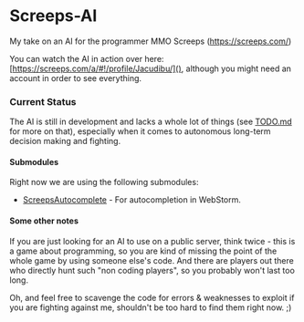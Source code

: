 # Screeps-AI
My take on an AI for the programmer MMO Screeps (https://screeps.com/)

You can watch the AI in action over here: [https://screeps.com/a/#!/profile/Jacudibu/](), although you might need an account in order to see everything.

### Current Status
The AI is still in development and lacks a whole lot of things (see [TODO.md](../blob/master/TODO.md) for more on that), especially when it comes to autonomous long-term decision making and fighting.

#### Submodules
Right now we are using the following submodules:
* [ScreepsAutocomplete](../../ScreepsAutocomplete) - For autocompletion in WebStorm.

#### Some other notes
If you are just looking for an AI to use on a public server, think twice - this is a game about programming, so you are kind of missing the point of the whole game by using someone else's code. And there are players out there who directly hunt such "non coding players", so you probably won't last too long.

Oh, and feel free to scavenge the code for errors & weaknesses to exploit if you are fighting against me, shouldn't be too hard to find them right now. ;)